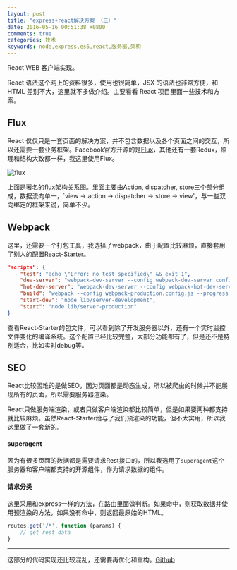 ```yaml
---
layout: post
title: "express+react解决方案 （三）"
date: 2016-05-16 00:51:38 +0800
comments: true
categories: 技术
keywords: node,express,es6,react,服务器,架构
---
```


React WEB 客户端实现。

<!--more-->

React 语法这个网上的资料很多，使用也很简单，JSX 的语法也非常方便，和 HTML 差别不大，这里就不多做介绍。主要看看 React 项目里面一些技术和方案。

## Flux

React 仅仅只是一套页面的解决方案，并不包含数据以及各个页面之间的交互，所以还需要一套业务框架。Facebook官方开源的是[Flux](https://github.com/facebook/flux)，其他还有一套Redux，原理和结构大致都一样，我这里使用Flux。

![flux](https://github.com/facebook/flux/raw/master/docs/img/flux-diagram-white-background.png)

上面是著名的flux架构关系图。里面主要由Action, dispatcher, store三个部分组成，数据流向单一，`view -> action -> dispatcher -> store -> view'，与一些双向绑定的框架来说，简单不少。

## Webpack

这里，还需要一个打包工具，我选择了webpack，由于配置比较麻烦，直接套用了别人的配置[React-Starter](https://github.com/webpack/react-starter.git)。

```json
"scripts": {
    "test": "echo \"Error: no test specified\" && exit 1",
    "dev-server": "webpack-dev-server --config webpack-dev-server.config.js --progress --colors --port 2992 --inline",
    "hot-dev-server": "webpack-dev-server --config webpack-hot-dev-server.config.js --hot --progress --colors --port 2992 --inline",
    "build": "webpack --config webpack-production.config.js --progress --profile --colors",
    "start-dev": "node lib/server-development",
    "start": "node lib/server-production"
}
```

查看React-Starter的包文件，可以看到除了开发服务器以外，还有一个实时监控文件变化的编译系统。这个配置已经比较完整，大部分功能都有了，但是还不是特别适合，比如实时debug等。

## SEO

React比较困难的是做SEO，因为页面都是动态生成，所以被爬虫的时候并不能展现所有的页面，所以需要服务器渲染。

React只做服务端渲染，或者只做客户端渲染都比较简单，但是如果要两种都支持就比较麻烦。虽然React-Starter给与了我们预渲染的功能，但不太实用，所以我这里做了一套新的。

#### superagent

因为有很多页面的数据都是需要请求Rest接口的，所以我选用了`superagent`这个服务器和客户端都支持的开源组件，作为请求数据的组件。

#### 请求分类

这里采用和express一样的方法，在路由里面做判断。如果命中，则获取数据并使用预渲染的方法，如果没有命中，则返回最原始的HTML。

```js
routes.get('/*', function (params) {
	// get rest data
}
```


----

这部分的代码实现还比较混乱，还需要再优化和重构。[Github](https://github.com/djs66256/ios-eden-web.git)